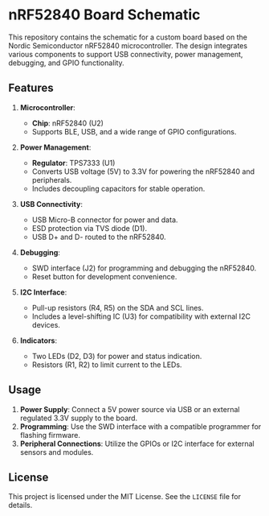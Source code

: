 # nRF52840 Board Schematic

This repository contains the schematic for a custom board based on the Nordic Semiconductor nRF52840 microcontroller. The design integrates various components to support USB connectivity, power management, debugging, and GPIO functionality.

## Features

1. **Microcontroller**:
   - **Chip**: nRF52840 (U2)
   - Supports BLE, USB, and a wide range of GPIO configurations.

2. **Power Management**:
   - **Regulator**: TPS7333 (U1)
   - Converts USB voltage (5V) to 3.3V for powering the nRF52840 and peripherals.
   - Includes decoupling capacitors for stable operation.

3. **USB Connectivity**:
   - USB Micro-B connector for power and data.
   - ESD protection via TVS diode (D1).
   - USB D+ and D- routed to the nRF52840.

4. **Debugging**:
   - SWD interface (J2) for programming and debugging the nRF52840.
   - Reset button for development convenience.

5. **I2C Interface**:
   - Pull-up resistors (R4, R5) on the SDA and SCL lines.
   - Includes a level-shifting IC (U3) for compatibility with external I2C devices.

6. **Indicators**:
   - Two LEDs (D2, D3) for power and status indication.
   - Resistors (R1, R2) to limit current to the LEDs.

## Usage

1. **Power Supply**: Connect a 5V power source via USB or an external regulated 3.3V supply to the board.
2. **Programming**: Use the SWD interface with a compatible programmer for flashing firmware.
3. **Peripheral Connections**: Utilize the GPIOs or I2C interface for external sensors and modules.

## License

This project is licensed under the MIT License. See the `LICENSE` file for details.

